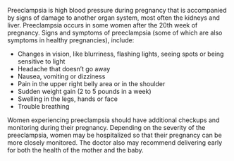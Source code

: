 Preeclampsia is high blood pressure during pregnancy that is accompanied by signs of damage to another organ system, most often the kidneys and liver. Preeclampsia occurs in some women after the 20th week of pregnancy. Signs and symptoms of preeclampsia (some of which are also symptoms in healthy pregnancies), include:

* Changes in vision, like blurriness, flashing lights, seeing spots or being sensitive to light
* Headache that doesn’t go away
* Nausea, vomiting or dizziness
* Pain in the upper right belly area or in the shoulder
* Sudden weight gain (2 to 5 pounds in a week)
* Swelling in the legs, hands or face
* Trouble breathing

Women experiencing preeclampsia should have additional checkups and monitoring during their pregnancy. Depending on the severity of the preeclampsia, women may be hospitalized so that their pregnancy can be more closely monitored. The doctor also may recommend delivering early for both the health of the mother and the baby.

